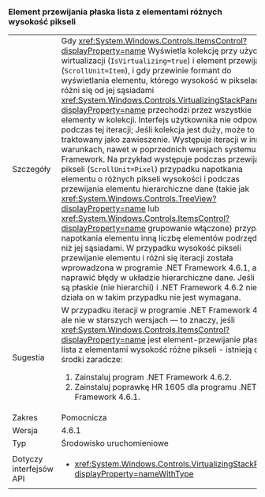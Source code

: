 ### <a name="item-scrolling-a-flat-list-with-items-of-different-pixel-height"></a>Element przewijania płaska lista z elementami różnych wysokość pikseli

|   |   |
|---|---|
|Szczegóły|Gdy <xref:System.Windows.Controls.ItemsControl?displayProperty=name> Wyświetla kolekcję przy użyciu wirtualizacji (<code>IsVirtualizing=true</code>) i element przewijania (<code>ScrollUnit=Item</code>), i gdy przewinie formant do wyświetlania elementu, którego wysokość w pikselach różni się od jej sąsiadami <xref:System.Windows.Controls.VirtualizingStackPanel?displayProperty=name> przechodzi przez wszystkie elementy w kolekcji. Interfejs użytkownika nie odpowiada podczas tej iteracji; Jeśli kolekcja jest duży, może to być traktowany jako zawieszenie. Występuje iteracji w innych warunkach, nawet w poprzednich wersjach systemu .NET Framework. Na przykład występuje podczas przewijania pikseli (<code>ScrollUnit=Pixel</code>) przypadku napotkania elementu o różnych pikseli wysokości i podczas przewijania elementu hierarchiczne dane (takie jak <xref:System.Windows.Controls.TreeView?displayProperty=name> lub <xref:System.Windows.Controls.ItemsControl?displayProperty=name> grupowanie włączone) przypadku napotkania elementu inną liczbę elementów podrzędnych, niż jej sąsiadami. W przypadku wysokość pikseli przewijanie elementu i różni się iteracji została wprowadzona w programie .NET Framework 4.6.1, aby naprawić błędy w układzie hierarchiczne dane.  Jeśli dane są płaskie (nie hierarchii) i .NET Framework 4.6.2 nie działa on w takim przypadku nie jest wymagana.|
|Sugestia|W przypadku iteracji w programie .NET Framework 4.6.1, ale nie w starszych wersjach — to znaczy, jeśli <xref:System.Windows.Controls.ItemsControl?displayProperty=name> jest element-przewijanie płaska lista z elementami wysokość różne pikseli - istnieją dwa środki zaradcze:<ol><li>Zainstaluj program .NET Framework 4.6.2.</li><li>Zainstaluj poprawkę HR 1605 dla programu .NET Framework 4.6.1.</li></ol>|
|Zakres|Pomocnicza|
|Wersja|4.6.1|
|Typ|Środowisko uruchomieniowe|
|Dotyczy interfejsów API|<ul><li><xref:System.Windows.Controls.VirtualizingStackPanel?displayProperty=nameWithType></li></ul>|

